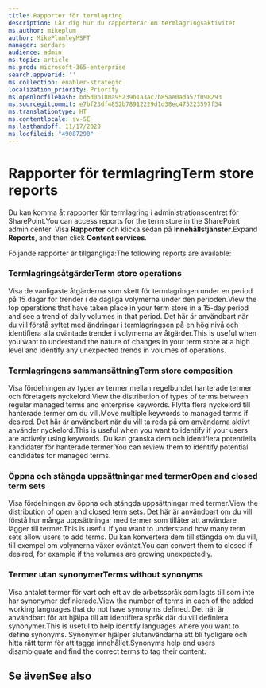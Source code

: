```yaml
---
title: Rapporter för termlagring
description: Lär dig hur du rapporterar om termlagringsaktivitet
ms.author: mikeplum
author: MikePlumleyMSFT
manager: serdars
audience: admin
ms.topic: article
ms.prod: microsoft-365-enterprise
search.appverid: ''
ms.collection: enabler-strategic
localization_priority: Priority
ms.openlocfilehash: bd5d0b180a95239b1a3ac7b85ae0ada57f098293
ms.sourcegitcommit: e7bf23df4852b78912229d1d38ec475223597f34
ms.translationtype: HT
ms.contentlocale: sv-SE
ms.lasthandoff: 11/17/2020
ms.locfileid: "49087290"
---
```

# <a name="term-store-reports"></a><span data-ttu-id="5ff43-103">Rapporter för termlagring</span><span class="sxs-lookup"><span data-stu-id="5ff43-103">Term store reports</span></span>

<span data-ttu-id="5ff43-104">Du kan komma åt rapporter för termlagring i administrationscentret för SharePoint.</span><span class="sxs-lookup"><span data-stu-id="5ff43-104">You can access reports for the term store in the SharePoint admin center.</span></span> <span data-ttu-id="5ff43-105">Visa **Rapporter** och klicka sedan på **Innehållstjänster**.</span><span class="sxs-lookup"><span data-stu-id="5ff43-105">Expand **Reports**, and then click **Content services**.</span></span>

<span data-ttu-id="5ff43-106">Följande rapporter är tillgängliga:</span><span class="sxs-lookup"><span data-stu-id="5ff43-106">The following reports are available:</span></span>

### <a name="term-store-operations"></a><span data-ttu-id="5ff43-107">Termlagringsåtgärder</span><span class="sxs-lookup"><span data-stu-id="5ff43-107">Term store operations</span></span>

<span data-ttu-id="5ff43-108">Visa de vanligaste åtgärderna som skett för termlagringen under en period på 15 dagar för trender i de dagliga volymerna under den perioden.</span><span class="sxs-lookup"><span data-stu-id="5ff43-108">View the top operations that have taken place in your term store in a 15-day period and see a trend of daily volumes in that period.</span></span> <span data-ttu-id="5ff43-109">Det här är användbart när du vill förstå syftet med ändringar i termlagringsen på en hög nivå och identifiera alla oväntade trender i volymerna av åtgärder.</span><span class="sxs-lookup"><span data-stu-id="5ff43-109">This is useful when you want to understand the nature of changes in your term store at a high level and identify any unexpected trends in volumes of operations.</span></span> 

### <a name="term-store-composition"></a><span data-ttu-id="5ff43-110">Termlagringens sammansättning</span><span class="sxs-lookup"><span data-stu-id="5ff43-110">Term store composition</span></span>

<span data-ttu-id="5ff43-111">Visa fördelningen av typer av termer mellan regelbundet hanterade termer och företagets nyckelord.</span><span class="sxs-lookup"><span data-stu-id="5ff43-111">View the distribution of types of terms between regular managed terms and enterprise keywords.</span></span> <span data-ttu-id="5ff43-112">Flytta flera nyckelord till hanterade termer om du vill.</span><span class="sxs-lookup"><span data-stu-id="5ff43-112">Move multiple keywords to managed terms if desired.</span></span> <span data-ttu-id="5ff43-113">Det här är användbart när du vill ta reda på om användarna aktivt använder nyckelord.</span><span class="sxs-lookup"><span data-stu-id="5ff43-113">This is useful when you want to identify if your users are actively using keywords.</span></span> <span data-ttu-id="5ff43-114">Du kan granska dem och identifiera potentiella kandidater för hanterade termer.</span><span class="sxs-lookup"><span data-stu-id="5ff43-114">You can review them to identify potential candidates for managed terms.</span></span>

### <a name="open-and-closed-term-sets"></a><span data-ttu-id="5ff43-115">Öppna och stängda uppsättningar med termer</span><span class="sxs-lookup"><span data-stu-id="5ff43-115">Open and closed term sets</span></span>

<span data-ttu-id="5ff43-116">Visa fördelningen av öppna och stängda uppsättningar med termer.</span><span class="sxs-lookup"><span data-stu-id="5ff43-116">View the distribution of open and closed term sets.</span></span> <span data-ttu-id="5ff43-117">Det här är användbart om du vill förstå hur många uppsättningar med termer som tillåter att användare lägger till termer.</span><span class="sxs-lookup"><span data-stu-id="5ff43-117">This is useful if you want to understand how many term sets allow users to add terms.</span></span> <span data-ttu-id="5ff43-118">Du kan konvertera dem till stängda om du vill, till exempel om volymerna växer oväntat.</span><span class="sxs-lookup"><span data-stu-id="5ff43-118">You can convert them to closed if desired, for example if the volumes are growing unexpectedly.</span></span> 

### <a name="terms-without-synonyms"></a><span data-ttu-id="5ff43-119">Termer utan synonymer</span><span class="sxs-lookup"><span data-stu-id="5ff43-119">Terms without synonyms</span></span>

<span data-ttu-id="5ff43-120">Visa antalet termer för vart och ett av de arbetsspråk som lagts till som inte har synonymer definierade.</span><span class="sxs-lookup"><span data-stu-id="5ff43-120">View the number of terms in each of the added working languages that do not have synonyms defined.</span></span> <span data-ttu-id="5ff43-121">Det här är användbart för att hjälpa till att identifiera språk där du vill definiera synonymer.</span><span class="sxs-lookup"><span data-stu-id="5ff43-121">This is useful to help identify languages where you want to define synonyms.</span></span> <span data-ttu-id="5ff43-122">Synonymer hjälper slutanvändarna att bli tydligare och hitta rätt term för att tagga innehållet.</span><span class="sxs-lookup"><span data-stu-id="5ff43-122">Synonyms help end users disambiguate and find the correct terms to tag their content.</span></span>

## <a name="see-also"></a><span data-ttu-id="5ff43-123">Se även</span><span class="sxs-lookup"><span data-stu-id="5ff43-123">See also</span></span>



  






